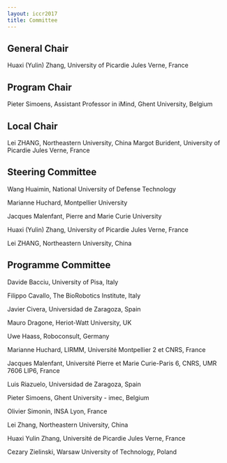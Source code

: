 ```yaml
---
layout: iccr2017
title: Committee
---
```


>


## General Chair

Huaxi (Yulin) Zhang, University of Picardie Jules Verne, France

## Program Chair

Pieter Simoens, Assistant Professor in iMind, Ghent University, Belgium

## Local Chair

Lei ZHANG, Northeastern University, China
Margot Burident, University of Picardie Jules Verne, France

## Steering Committee

Wang Huaimin, National University of Defense Technology

Marianne Huchard, Montpellier University

Jacques Malenfant, Pierre and Marie Curie University

Huaxi (Yulin) Zhang, University of Picardie Jules Verne, France

Lei ZHANG, Northeastern University, China

## Programme Committee
Davide	Bacciu,	University of Pisa, Italy

Filippo	Cavallo, The BioRobotics Institute, Italy

Javier	Civera,	Universidad de Zaragoza, Spain

Mauro	Dragone,	Heriot-Watt University, UK

Uwe	Haass,	Roboconsult, Germany

Marianne	Huchard, LIRMM, Université Montpellier 2 et CNRS, France

Jacques	Malenfant, Université Pierre et Marie Curie-Paris 6, CNRS, UMR 7606 LIP6, France

Luis	Riazuelo,	Universidad de Zaragoza, Spain

Pieter	Simoens,	Ghent University - imec, Belgium

Olivier Simonin, INSA Lyon, France

Lei Zhang, Northeastern University, China

Huaxi Yulin	Zhang, Université de Picardie Jules Verne, France

Cezary	Zielinski,	Warsaw University of Technology, Poland
